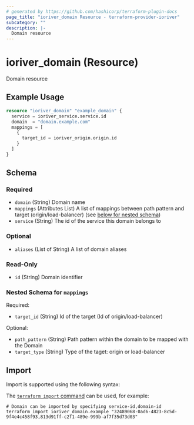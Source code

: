 ```yaml
---
# generated by https://github.com/hashicorp/terraform-plugin-docs
page_title: "ioriver_domain Resource - terraform-provider-ioriver"
subcategory: ""
description: |-
  Domain resource
---
```


# ioriver_domain (Resource)

Domain resource

## Example Usage

```terraform
resource "ioriver_domain" "example_domain" {
  service = ioriver_service.service.id
  domain  = "domain.example.com"
  mappings = [
    {
      target_id = ioriver_origin.origin.id
    }
  ]
}
```

<!-- schema generated by tfplugindocs -->
## Schema

### Required

- `domain` (String) Domain name
- `mappings` (Attributes List) A list of mappings between path pattern and target (origin/load-balancer) (see [below for nested schema](#nestedatt--mappings))
- `service` (String) The id of the service this domain belongs to

### Optional

- `aliases` (List of String) A list of domain aliases

### Read-Only

- `id` (String) Domain identifier

<a id="nestedatt--mappings"></a>
### Nested Schema for `mappings`

Required:

- `target_id` (String) Id of the target (Id of origin/load-balancer)

Optional:

- `path_pattern` (String) Path pattern within the domain to be mapped with the Domain
- `target_type` (String) Type of the taget: origin or load-balancer

## Import

Import is supported using the following syntax:

The [`terraform import` command](https://developer.hashicorp.com/terraform/cli/commands/import) can be used, for example:

```shell
# Domain can be imported by specifying service-id,domain-id
terraform import ioriver_domain.example "32489068-0ad6-4823-8c5d-9f4e4c458f93,813d91ff-c2f1-489e-999b-af7f35d73d03"
```
